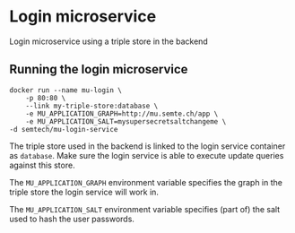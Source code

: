 # Login microservice
Login microservice using a triple store in the backend

## Running the login microservice
    docker run --name mu-login \
        -p 80:80 \
        --link my-triple-store:database \
        -e MU_APPLICATION_GRAPH=http://mu.semte.ch/app \
        -e MU_APPLICATION_SALT=mysupersecretsaltchangeme \
	-d semtech/mu-login-service
        
The triple store used in the backend is linked to the login service container as `database`. Make sure the login service is able to execute update queries against this store.

The `MU_APPLICATION_GRAPH` environment variable specifies the graph in the triple store the login service will work in.

The `MU_APPLICATION_SALT` environment variable specifies (part of) the salt used to hash the user passwords.


